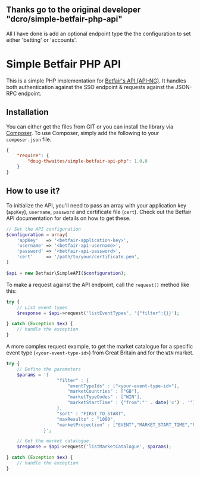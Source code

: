 Thanks go to the original developer "dcro/simple-betfair-php-api"
------------

All I have done is add an optional endpoint type the the configuration to set either 'betting' or 'accounts'.
 
Simple Betfair PHP API
======================

This is a simple PHP implementation for [Betfair's API (API-NG)](https://api.developer.betfair.com/services/webapps/docs/display/1smk3cen4v3lu3yomq5qye0ni/API-NG+Overview). It handles both authentication against the SSO endpoint & requests against the JSON-RPC endpoint.


Installation
------------

You can either get the files from GIT or you can install the library via [Composer](getcomposer.org). To use Composer, simply add the following to your `composer.json` file.

```json
{
    "require": {
        "doug-thwaites/simple-betfair-api-php": 1.0.0
    }
}
```

How to use it?
--------------

To initialize the API, you'll need to pass an array with your application key (`appKey`), `username`, `password` and certificate file (`cert`). Check out the Betfair API documentation for details on how to get these.

```php
// Set the API configuration
$configuration = array(
    'appKey'   => '<betfair-application-key>',
    'username' => '<betfair-api-username>',
    'password' => '<betfair-api-password>',
    'cert'     => '/path/to/your/certificate.pem',
)

$api = new Betfair\SimpleAPI($configuration);
```

To make a request against the API endpoint, call the `request()` method like this:

```php
try {
    // List event types
    $response = $api->request('listEventTypes', '{"filter":{}}');

} catch (Exception $ex) {
    // handle the exception
}
```

A more complex request example, to get the market catalogue for a specific event type (`<your-event-type-id>`) from Great Britain and for the `WIN` market.

```php
try {
    // Define the parameters
    $params = '{
                   "filter" : {
                       "eventTypeIds" : ["<your-event-type-id>"],
                       "marketCountries" : ["GB"],
                       "marketTypeCodes" : ["WIN"],
                       "marketStartTime" : {"from":"' . date('c') . '"}
                   },
                   "sort" : "FIRST_TO_START",
                   "maxResults" : "1000",
                   "marketProjection" : ["EVENT","MARKET_START_TIME","RUNNER_DESCRIPTION","MARKET_DESCRIPTION"]
              }';

    // Get the market catalogue
    $response = $api->request('listMarketCatalogue', $params);

} catch (Exception $ex) {
    // handle the exception
}
```